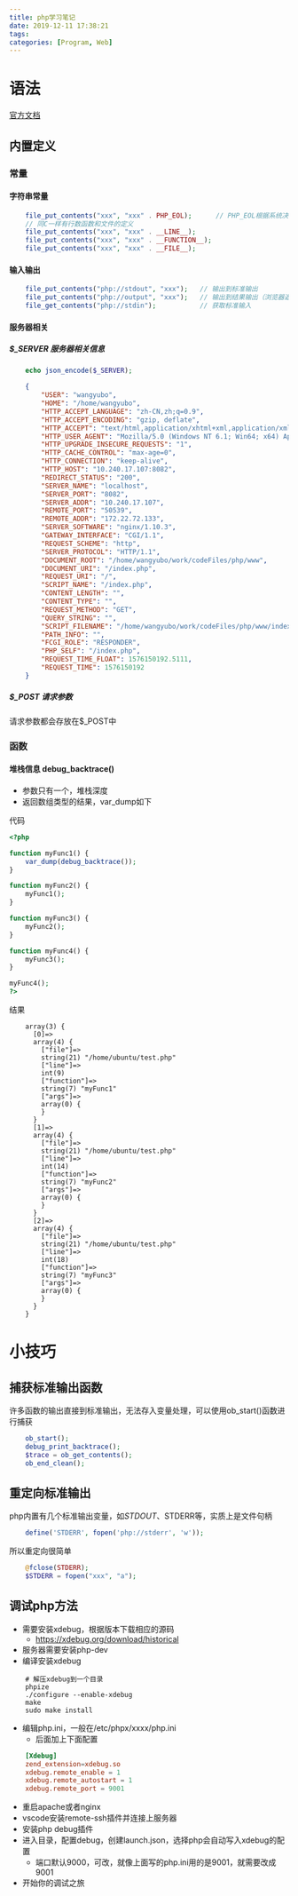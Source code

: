 ```yaml
---
title: php学习笔记
date: 2019-12-11 17:38:21
tags:
categories: [Program, Web]
---
```


# 语法

[官方文档](https://www.php.net/docs.php)

## 内置定义

### 常量

#### 字符串常量

```php
    file_put_contents("xxx", "xxx" . PHP_EOL);      // PHP_EOL根据系统决定的/r/n还是/n换行符
    // 同C一样有行数函数和文件的定义
    file_put_contents("xxx", "xxx" . __LINE__);
    file_put_contents("xxx", "xxx" . __FUNCTION__);
    file_put_contents("xxx", "xxx" . __FILE__);
```

#### 输入输出

```php
    file_put_contents("php://stdout", "xxx");   // 输出到标准输出
    file_put_contents("php://output", "xxx");   // 输出到结果输出（浏览器返回）
    file_get_contents("php://stdin");           // 获取标准输入
```

#### 服务器相关

##### $_SERVER 服务器相关信息

```php
    echo json_encode($_SERVER);
```

```json
	{
		"USER": "wangyubo",
		"HOME": "/home/wangyubo",
		"HTTP_ACCEPT_LANGUAGE": "zh-CN,zh;q=0.9",
		"HTTP_ACCEPT_ENCODING": "gzip, deflate",
		"HTTP_ACCEPT": "text/html,application/xhtml+xml,application/xml;q=0.9,image/webp,image/apng,*/*;q=0.8,application/signed-exchange;v=b3",
		"HTTP_USER_AGENT": "Mozilla/5.0 (Windows NT 6.1; Win64; x64) AppleWebKit/537.36 (KHTML, like Gecko) Chrome/77.0.3865.120 Safari/537.36",
		"HTTP_UPGRADE_INSECURE_REQUESTS": "1",
		"HTTP_CACHE_CONTROL": "max-age=0",
		"HTTP_CONNECTION": "keep-alive",
		"HTTP_HOST": "10.240.17.107:8082",
		"REDIRECT_STATUS": "200",
		"SERVER_NAME": "localhost",
		"SERVER_PORT": "8082",
		"SERVER_ADDR": "10.240.17.107",
		"REMOTE_PORT": "50539",
		"REMOTE_ADDR": "172.22.72.133",
		"SERVER_SOFTWARE": "nginx/1.10.3",
		"GATEWAY_INTERFACE": "CGI/1.1",
		"REQUEST_SCHEME": "http",
		"SERVER_PROTOCOL": "HTTP/1.1",
		"DOCUMENT_ROOT": "/home/wangyubo/work/codeFiles/php/www",
		"DOCUMENT_URI": "/index.php",
		"REQUEST_URI": "/",
		"SCRIPT_NAME": "/index.php",
		"CONTENT_LENGTH": "",
		"CONTENT_TYPE": "",
		"REQUEST_METHOD": "GET",
		"QUERY_STRING": "",
		"SCRIPT_FILENAME": "/home/wangyubo/work/codeFiles/php/www/index.php",
		"PATH_INFO": "",
		"FCGI_ROLE": "RESPONDER",
		"PHP_SELF": "/index.php",
		"REQUEST_TIME_FLOAT": 1576150192.5111,
		"REQUEST_TIME": 1576150192
	}
```

##### $_POST 请求参数

请求参数都会存放在$_POST中

### 函数

#### 堆栈信息 debug_backtrace()

- 参数只有一个，堆栈深度
- 返回数组类型的结果，var_dump如下

代码

```php
<?php

function myFunc1() {
    var_dump(debug_backtrace());
}

function myFunc2() {
    myFunc1();
}

function myFunc3() {
    myFunc2();
}

function myFunc4() {
    myFunc3();
}

myFunc4();
?>
```

结果

```
    array(3) {
      [0]=>
      array(4) {
        ["file"]=>
        string(21) "/home/ubuntu/test.php"
        ["line"]=>
        int(9)
        ["function"]=>
        string(7) "myFunc1"
        ["args"]=>
        array(0) {
        }
      }
      [1]=>
      array(4) {
        ["file"]=>
        string(21) "/home/ubuntu/test.php"
        ["line"]=>
        int(14)
        ["function"]=>
        string(7) "myFunc2"
        ["args"]=>
        array(0) {
        }
      }
      [2]=>
      array(4) {
        ["file"]=>
        string(21) "/home/ubuntu/test.php"
        ["line"]=>
        int(18)
        ["function"]=>
        string(7) "myFunc3"
        ["args"]=>
        array(0) {
        }
      }
    }
```

# 小技巧

## 捕获标准输出函数

许多函数的输出直接到标准输出，无法存入变量处理，可以使用ob_start()函数进行捕获

```php
    ob_start();
    debug_print_backtrace();
    $trace = ob_get_contents();
    ob_end_clean();
```

## 重定向标准输出

php内置有几个标准输出变量，如$STDOUT、$STDERR等，实质上是文件句柄

```php
    define('STDERR', fopen('php://stderr', 'w'));
```

所以重定向很简单

```php
    @fclose(STDERR);
    $STDERR = fopen("xxx", "a");
```

## 调试php方法

- 需要安装xdebug，根据版本下载相应的源码
    - https://xdebug.org/download/historical
- 服务器需要安装php-dev
- 编译安装xdebug
```shell
    # 解压xdebug到一个目录
    phpize
    ./configure --enable-xdebug
    make
    sudo make install
```
- 编辑php.ini，一般在/etc/phpx/xxxx/php.ini
    - 后面加上下面配置
```conf
    [Xdebug]
    zend_extension=xdebug.so
    xdebug.remote_enable = 1
    xdebug.remote_autostart = 1
    xdebug.remote_port = 9001
```
- 重启apache或者nginx
- vscode安装remote-ssh插件并连接上服务器
- 安装php debug插件
- 进入目录，配置debug，创建launch.json，选择php会自动写入xdebug的配置
    - 端口默认9000，可改，就像上面写的php.ini用的是9001，就需要改成9001
- 开始你的调试之旅
